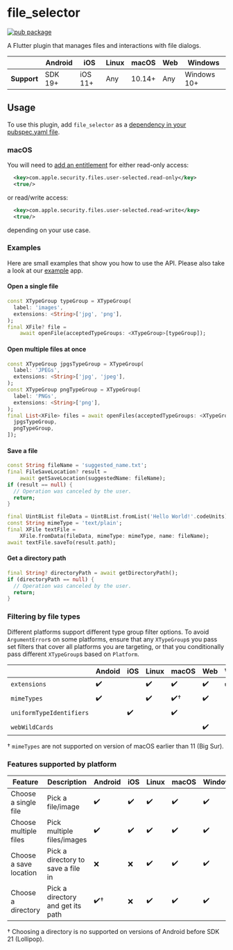 # file_selector

<?code-excerpt path-base="excerpts/packages/file_selector_example"?>

[![pub package](https://img.shields.io/pub/v/file_selector.svg)](https://pub.dartlang.org/packages/file_selector)

A Flutter plugin that manages files and interactions with file dialogs.

|             | Android | iOS     | Linux | macOS  | Web | Windows     |
|-------------|---------|---------|-------|--------|-----|-------------|
| **Support** | SDK 19+ | iOS 11+ | Any   | 10.14+ | Any | Windows 10+ |

## Usage

To use this plugin, add `file_selector` as a [dependency in your pubspec.yaml file](https://flutter.dev/platform-plugins/).

### macOS

You will need to [add an entitlement][entitlement] for either read-only access:
```xml
  <key>com.apple.security.files.user-selected.read-only</key>
  <true/>
```
or read/write access:
```xml
  <key>com.apple.security.files.user-selected.read-write</key>
  <true/>
```
depending on your use case.

### Examples

Here are small examples that show you how to use the API.
Please also take a look at our [example][example] app.

#### Open a single file

<?code-excerpt "open_image_page.dart (SingleOpen)"?>
``` dart
const XTypeGroup typeGroup = XTypeGroup(
  label: 'images',
  extensions: <String>['jpg', 'png'],
);
final XFile? file =
    await openFile(acceptedTypeGroups: <XTypeGroup>[typeGroup]);
```

#### Open multiple files at once

<?code-excerpt "open_multiple_images_page.dart (MultiOpen)"?>
``` dart
const XTypeGroup jpgsTypeGroup = XTypeGroup(
  label: 'JPEGs',
  extensions: <String>['jpg', 'jpeg'],
);
const XTypeGroup pngTypeGroup = XTypeGroup(
  label: 'PNGs',
  extensions: <String>['png'],
);
final List<XFile> files = await openFiles(acceptedTypeGroups: <XTypeGroup>[
  jpgsTypeGroup,
  pngTypeGroup,
]);
```

#### Save a file

<?code-excerpt "readme_standalone_excerpts.dart (Save)"?>
```dart
const String fileName = 'suggested_name.txt';
final FileSaveLocation? result =
    await getSaveLocation(suggestedName: fileName);
if (result == null) {
  // Operation was canceled by the user.
  return;
}

final Uint8List fileData = Uint8List.fromList('Hello World!'.codeUnits);
const String mimeType = 'text/plain';
final XFile textFile =
    XFile.fromData(fileData, mimeType: mimeType, name: fileName);
await textFile.saveTo(result.path);
```

#### Get a directory path

<?code-excerpt "readme_standalone_excerpts.dart (GetDirectory)"?>
```dart
final String? directoryPath = await getDirectoryPath();
if (directoryPath == null) {
  // Operation was canceled by the user.
  return;
}
```

### Filtering by file types

Different platforms support different type group filter options. To avoid
`ArgumentError`s on some platforms, ensure that any `XTypeGroup`s you pass set
filters that cover all platforms you are targeting, or that you conditionally
pass different `XTypeGroup`s based on `Platform`.

|                          | Andoid | iOS | Linux | macOS  | Web | Windows     |
|--------------------------|--------|-----|-------|--------|-----|-------------|
| `extensions`             | ✔️      |     | ✔️     | ✔️      | ✔️   | ✔️           |
| `mimeTypes`              | ✔️      |     | ✔️     | ✔️†     | ✔️   |             |
| `uniformTypeIdentifiers` |        | ✔️   |       | ✔️      |     |             |
| `webWildCards`           |        |     |       |        | ✔️   |             |

† `mimeTypes` are not supported on version of macOS earlier than 11 (Big Sur).

### Features supported by platform

| Feature                | Description                        | Android | iOS      | Linux      | macOS    | Windows      | Web         |
| ---------------------- |----------------------------------- |---------|--------- | ---------- | -------- | ------------ | ----------- |
| Choose a single file   | Pick a file/image                  | ✔️       | ✔️       | ✔️        | ✔️       | ✔️          | ✔️          |
| Choose multiple files  | Pick multiple files/images         | ✔️       | ✔️       | ✔️        | ✔️       | ✔️          | ✔️          |
| Choose a save location | Pick a directory to save a file in | ❌       | ❌       | ✔️        | ✔️       | ✔️          | ❌          |
| Choose a directory     | Pick a directory and get its path  | ✔️†       | ❌       | ✔️        | ✔️       | ✔️          | ❌          |

† Choosing a directory is no supported on versions of Android before SDK 21 (Lollipop).

[example]:./example
[entitlement]: https://docs.flutter.dev/desktop#entitlements-and-the-app-sandbox
